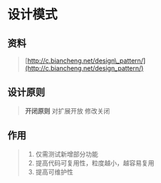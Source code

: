 # 设计模式

## 资料

> [http://c.biancheng.net/design\_pattern/](http://c.biancheng.net/design_pattern/)

## 设计原则

> **开闭原则**  对扩展开放  修改关闭

## 作用

> 1. 仅需测试新增部分功能
> 2. 提高代码可复用性，粒度越小，越容易复用
> 3. 提高可维护性



